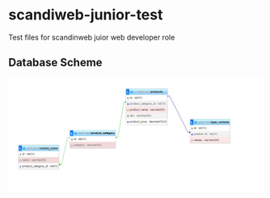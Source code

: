 # scandiweb-junior-test
Test files for scandinweb juior web developer role


## Database Scheme

<img src="./scheme-v2.jpg" hieght="350px" alt="Database Scheme" />